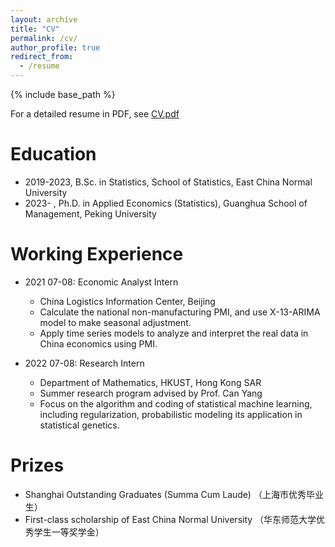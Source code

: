 ```yaml
---
layout: archive
title: "CV"
permalink: /cv/
author_profile: true
redirect_from:
  - /resume
---
```


{% include base_path %}

For a detailed resume in PDF, see [CV.pdf](../files/CV_Baichen_Yu.pdf)

Education
======

- 2019-2023, B.Sc. in Statistics, School of Statistics, East China Normal University
- 2023- , Ph.D. in Applied Economics (Statistics), Guanghua School of Management, Peking University


Working Experience
======
* 2021 07-08: Economic Analyst Intern 
  * China Logistics Information Center, Beijing
  * Calculate the national non-manufacturing PMI, and use X-13-ARIMA model to make seasonal adjustment.
  * Apply time series models to analyze and interpret the real data in China economics using PMI.

* 2022 07-08: Research Intern
  * Department of Mathematics, HKUST, Hong Kong SAR 
  * Summer research program advised by Prof. Can Yang
  * Focus on the algorithm and coding of statistical machine learning, including regularization, probabilistic modeling its application in statistical genetics.

Prizes
======
 - Shanghai Outstanding Graduates (Summa Cum Laude) （上海市优秀毕业生）
 - First-class scholarship of East China Normal University （华东师范大学优秀学生一等奖学金）
